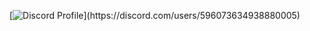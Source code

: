 [![Discord Profile](https://lanyard-profile-readme.vercel.app/api/596073634938880005?theme=dark&bg=201f1f&animated=false&hideDiscrim=true&borderRadius=30px&idleMessage=Probably%20doing%20something%20else...)](https://discord.com/users/596073634938880005)
